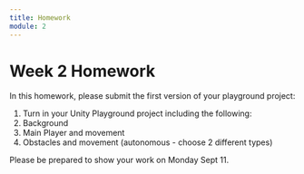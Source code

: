 ```yaml
---
title: Homework
module: 2
---
```


# Week 2 Homework

In this homework, please submit the first version of your playground project:

1. Turn in your Unity Playground project including the following:
2. Background
3. Main Player and movement
4. Obstacles and movement (autonomous - choose 2 different types)

Please be prepared to show your work on Monday Sept 11.